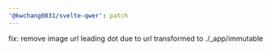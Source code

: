 ```yaml
---
'@kwchang0831/svelte-qwer': patch
---
```


fix: remove image url leading dot due to url transformed to ./\_app/immutable
